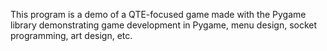 This program is a demo of a QTE-focused game made with the Pygame library demonstrating game development in Pygame, menu design, socket programming, art design, etc.
